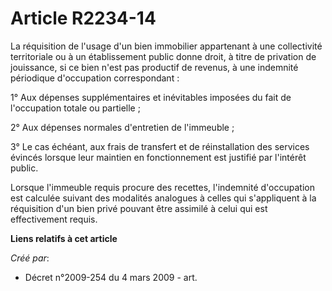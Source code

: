 # Article R2234-14

La réquisition de l'usage d'un bien immobilier appartenant à une collectivité territoriale ou à un établissement public donne
droit, à titre de privation de jouissance, si ce bien n'est pas productif de revenus, à une indemnité périodique d'occupation
correspondant :

1° Aux dépenses supplémentaires et inévitables imposées du fait de l'occupation totale ou partielle ;

2° Aux dépenses normales d'entretien de l'immeuble ;

3° Le cas échéant, aux frais de transfert et de réinstallation des services évincés lorsque leur maintien en fonctionnement
est justifié par l'intérêt public.

Lorsque l'immeuble requis procure des recettes, l'indemnité d'occupation est calculée suivant des modalités analogues à
celles qui s'appliquent à la réquisition d'un bien privé pouvant être assimilé à celui qui est effectivement requis.

**Liens relatifs à cet article**

_Créé par_:

  - Décret n°2009-254 du 4 mars 2009 - art.
